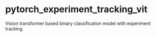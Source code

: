 # pytorch_experiment_tracking_vit
Vision transformer based binary classification model with experiment tracking
